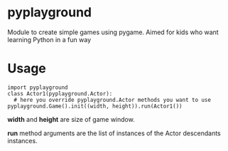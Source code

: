 # pyplayground
Module to create simple games using pygame. Aimed for kids who want learning Python in a fun way
# Usage
```
import pyplayground
class Actor1(pyplayground.Actor):
  # here you override pyplayground.Actor methods you want to use
pyplayground.Game().init((width, height)).run(Actor1())
```
**width** and **height** are size of game window.

**run** method arguments  are the list of instances of the Actor descendants instances. 
